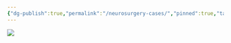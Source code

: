 ```yaml
---
{"dg-publish":true,"permalink":"/neurosurgery-cases/","pinned":true,"tags":["gardenEntry"],"created":"2023-05-27T13:58:35.000-07:00","updated":"2024-06-18T11:07:06.556-07:00"}
---
```



![](https://i.imgur.com/gaD1cOW.png)
